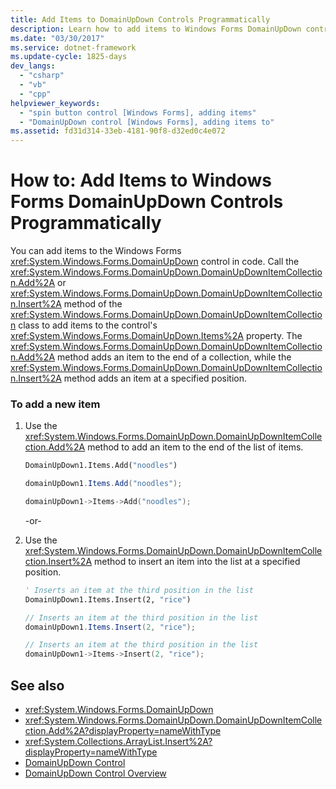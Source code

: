 ```yaml
---
title: Add Items to DomainUpDown Controls Programmatically
description: Learn how to add items to Windows Forms DomainUpDown controls programmatically by using the DomainUpDownItemCollection.Add method.
ms.date: "03/30/2017"
ms.service: dotnet-framework
ms.update-cycle: 1825-days
dev_langs:
  - "csharp"
  - "vb"
  - "cpp"
helpviewer_keywords:
  - "spin button control [Windows Forms], adding items"
  - "DomainUpDown control [Windows Forms], adding items to"
ms.assetid: fd31d314-33eb-4181-90f8-d32ed0c4e072
---
```

# How to: Add Items to Windows Forms DomainUpDown Controls Programmatically

You can add items to the Windows Forms <xref:System.Windows.Forms.DomainUpDown> control in code. Call the <xref:System.Windows.Forms.DomainUpDown.DomainUpDownItemCollection.Add%2A> or <xref:System.Windows.Forms.DomainUpDown.DomainUpDownItemCollection.Insert%2A> method of the <xref:System.Windows.Forms.DomainUpDown.DomainUpDownItemCollection> class to add items to the control's <xref:System.Windows.Forms.DomainUpDown.Items%2A> property. The <xref:System.Windows.Forms.DomainUpDown.DomainUpDownItemCollection.Add%2A> method adds an item to the end of a collection, while the <xref:System.Windows.Forms.DomainUpDown.DomainUpDownItemCollection.Insert%2A> method adds an item at a specified position.

### To add a new item

1. Use the <xref:System.Windows.Forms.DomainUpDown.DomainUpDownItemCollection.Add%2A> method to add an item to the end of the list of items.

    ```vb
    DomainUpDown1.Items.Add("noodles")
    ```

    ```csharp
    domainUpDown1.Items.Add("noodles");
    ```

    ```cpp
    domainUpDown1->Items->Add("noodles");
    ```

     -or-

2. Use the <xref:System.Windows.Forms.DomainUpDown.DomainUpDownItemCollection.Insert%2A> method to insert an item into the list at a specified position.

    ```vb
    ' Inserts an item at the third position in the list
    DomainUpDown1.Items.Insert(2, "rice")
    ```

    ```csharp
    // Inserts an item at the third position in the list
    domainUpDown1.Items.Insert(2, "rice");
    ```

    ```cpp
    // Inserts an item at the third position in the list
    domainUpDown1->Items->Insert(2, "rice");
    ```

## See also

- <xref:System.Windows.Forms.DomainUpDown>
- <xref:System.Windows.Forms.DomainUpDown.DomainUpDownItemCollection.Add%2A?displayProperty=nameWithType>
- <xref:System.Collections.ArrayList.Insert%2A?displayProperty=nameWithType>
- [DomainUpDown Control](domainupdown-control-windows-forms.md)
- [DomainUpDown Control Overview](domainupdown-control-overview-windows-forms.md)
